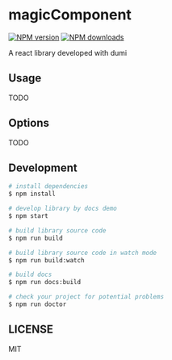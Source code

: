 # magicComponent

[![NPM version](https://img.shields.io/npm/v/magicComponent.svg?style=flat)](https://npmjs.org/package/magicComponent)
[![NPM downloads](http://img.shields.io/npm/dm/magicComponent.svg?style=flat)](https://npmjs.org/package/magicComponent)

A react library developed with dumi

## Usage

TODO

## Options

TODO

## Development

```bash
# install dependencies
$ npm install

# develop library by docs demo
$ npm start

# build library source code
$ npm run build

# build library source code in watch mode
$ npm run build:watch

# build docs
$ npm run docs:build

# check your project for potential problems
$ npm run doctor
```

## LICENSE

MIT
